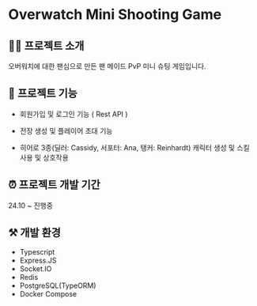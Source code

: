 # Overwatch Mini Shooting Game

## 💁‍♀️ 프로젝트 소개

오버워치에 대한 팬심으로 만든 팬 메이드 PvP 미니 슈팅 게임입니다.

## 💁 프로젝트 기능

- 회원가입 및 로그인 기능 ( Rest API )

- 전장 생성 및 플레이어 초대 기능

- 히어로 3종(딜러: Cassidy, 서포터: Ana, 탱커: Reinhardt) 캐릭터 생성 및 스킬 사용 및 상호작용

## ⏰ 프로젝트 개발 기간

24.10 ~ 진행중

## ⚒️ 개발 환경

- Typescript
- Express.JS
- Socket.IO
- Redis
- PostgreSQL(TypeORM)
- Docker Compose
